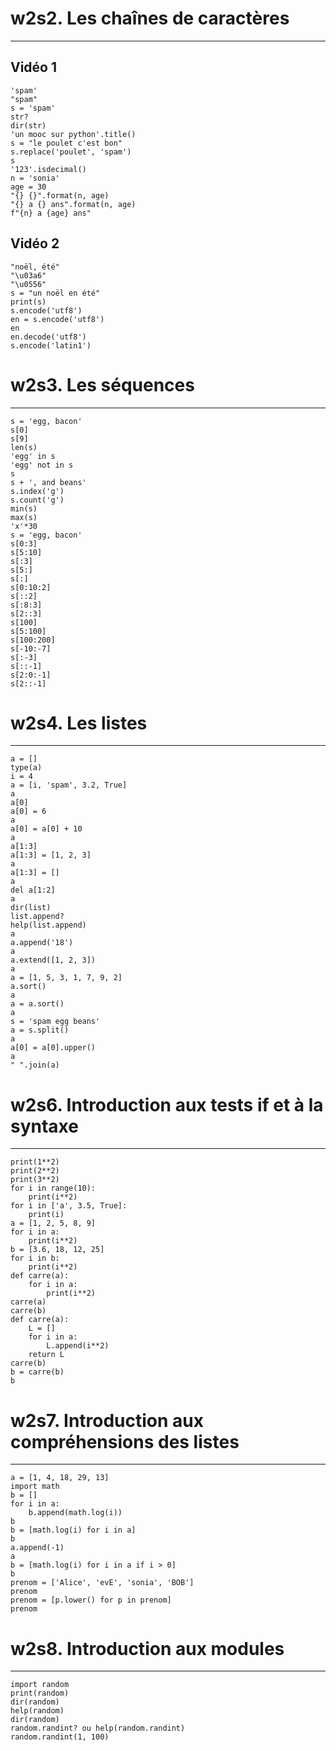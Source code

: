 
# w2s2. Les chaînes de caractères
-------------

## Vidéo 1

    'spam'
    "spam"
    s = 'spam'
    str?
    dir(str)
    'un mooc sur python'.title()
    s = "le poulet c'est bon"
    s.replace('poulet', 'spam')
    s
    '123'.isdecimal()
    n = 'sonia'
    age = 30
    "{} {}".format(n, age)
    "{} a {} ans".format(n, age)
    f"{n} a {age} ans"

## Vidéo 2

    "noël, été"
    "\u03a6"
    "\u0556"
    s = "un noël en été"
    print(s)
    s.encode('utf8')
    en = s.encode('utf8')
    en
    en.decode('utf8')
    s.encode('latin1')

# w2s3. Les séquences
-------------

    s = 'egg, bacon'
    s[0]
    s[9]
    len(s)
    'egg' in s
    'egg' not in s
    s 
    s + ', and beans'
    s.index('g')
    s.count('g')
    min(s)
    max(s)
    'x'*30 
    s = 'egg, bacon'
    s[0:3]
    s[5:10]
    s[:3]
    s[5:]
    s[:]
    s[0:10:2]
    s[::2]
    s[:8:3]
    s[2::3]
    s[100]
    s[5:100]
    s[100:200]
    s[-10:-7]
    s[:-3]
    s[::-1]
    s[2:0:-1]
    s[2::-1]

# w2s4. Les listes
-------------

    a = []
    type(a)
    i = 4
    a = [i, 'spam', 3.2, True]
    a
    a[0]
    a[0] = 6
    a
    a[0] = a[0] + 10
    a
    a[1:3]
    a[1:3] = [1, 2, 3]
    a
    a[1:3] = []
    a
    del a[1:2]
    a
    dir(list)
    list.append?
    help(list.append)
    a
    a.append('18')
    a
    a.extend([1, 2, 3])
    a
    a = [1, 5, 3, 1, 7, 9, 2]
    a.sort()
    a
    a = a.sort()
    a
    s = 'spam egg beans'
    a = s.split()
    a
    a[0] = a[0].upper()
    a
    " ".join(a)

# w2s6. Introduction aux tests if et à la syntaxe
-------------

    print(1**2)
    print(2**2)
    print(3**2)
    for i in range(10):
        print(i**2)
    for i in ['a', 3.5, True]:
        print(i)
    a = [1, 2, 5, 8, 9]
    for i in a:
        print(i**2)
    b = [3.6, 18, 12, 25]
    for i in b:
        print(i**2)
    def carre(a):
        for i in a:
            print(i**2)
    carre(a)
    carre(b)
    def carre(a):
        L = []
        for i in a:
            L.append(i**2)
        return L
    carre(b)
    b = carre(b)
    b

# w2s7. Introduction aux compréhensions des listes
-------------

    a = [1, 4, 18, 29, 13]
    import math
    b = []
    for i in a:
        b.append(math.log(i))
    b
    b = [math.log(i) for i in a]
    b
    a.append(-1)
    a
    b = [math.log(i) for i in a if i > 0]
    b
    prenom = ['Alice', 'evE', 'sonia', 'BOB']
    prenom
    prenom = [p.lower() for p in prenom]
    prenom

# w2s8. Introduction aux modules
-------------

    import random
    print(random)
    dir(random)
    help(random)
    dir(random)
    random.randint? ou help(random.randint)
    random.randint(1, 100)
